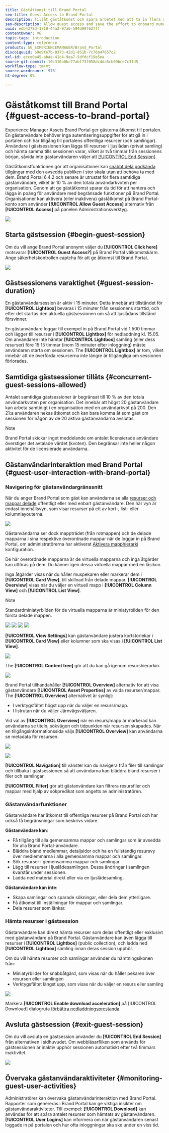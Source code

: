 ```yaml
---
title: Gäståtkomst till Brand Portal
seo-title: Guest Access to Brand Portal
description: Tillåt gäståtkomst och spara arbetet med att ta in flera användare utan autentisering.
seo-description: Allow guest access and save the effort to onboard numerous users without authentication.
uuid: edb4378d-1710-44a2-97a6-594d99f62fff
contentOwner: VG
topic-tags: introduction
content-type: reference
products: SG_EXPERIENCEMANAGER/Brand_Portal
discoiquuid: b9e9fe7b-0373-42d1-851b-7c76b47657c2
exl-id: ecce0a45-abae-41c4-9ea7-5dfdcf19e5ea
source-git-commit: 10c310a0bc77abf73f058dc4da5cb09bce7c31d5
workflow-type: tm+mt
source-wordcount: '978'
ht-degree: 0%

---
```


# Gäståtkomst till Brand Portal {#guest-access-to-brand-portal}

Experience Manager Assets Brand Portal ger gästerna åtkomst till portalen. En gästanvändare behöver inga autentiseringsuppgifter för att gå in i portalen och har tillgång till portalens offentliga resurser (och samlingar). Användare i gästsessionen kan lägga till resurser i ljuslådan (privat samling) och hämta samma tills sessionen varar, vilket är två timmar från sessionens början, såvida inte gästanvändaren väljer att [[!UICONTROL End Session]](#exit-guest-session).

Gäståtkomstfunktionen gör att organisationer kan [snabbt dela godkända tillgångar](../using/brand-portal-sharing-folders.md#how-to-share-folders) med den avsedda publiken i stor skala utan att behöva ta med dem. Brand Portal 6.4.2 och senare är utrustat för flera samtidiga gästanvändare, vilket är 10 % av den totala användarkvoten per organisation. Genom att ge gäståtkomst sparar du tid för att hantera och lägga in poäng för användare med begränsade funktioner på Brand Portal.\
Organisationer kan aktivera (eller inaktivera) gäståtkomst på Brand Portal-konto som använder **[!UICONTROL Allow Guest Access]** alternativ från **[!UICONTROL Access]** på panelen Administrationsverktyg.

<!--
Comment Type: annotation
Last Modified By: mgulati
Last Modified Date: 2018-08-17T10:42:59.879-0400
Removed the first para: "AEM Assets Brand Portal allows public users to enter the portal anonymously and have restricted access to the allowed public resources as guests. Organization users with guest role need not seek access and authentication from administrators."
-->

![](assets/enable-guest-access.png)

## Starta gästsession {#begin-guest-session}

Om du vill ange Brand Portal anonymt väljer du **[!UICONTROL Click here]** motsvarar **[!UICONTROL Guest Access?]** på Brand Portal välkomstskärm. Ange säkerhetskontrollen captcha för att ge åtkomst till Brand Portal.

![](assets/bp-login-screen.png)

## Gästsessionens varaktighet {#guest-session-duration}

En gästanvändarsession är aktiv i 15 minuter.
Detta innebär att tillståndet för **[!UICONTROL Lightbox]** bevaras i 15 minuter från sessionens starttid, och efter det startas den aktuella gästsessionen om så att ljuslådans tillstånd försvinner.

En gästanvändare loggar till exempel in på Brand Portal vid 1 500 timmar och lägger till resurser i **[!UICONTROL Lightbox]** för nedladdning kl. 15.05. Om användaren inte hämtar **[!UICONTROL Lightbox]** samling (eller dess resurser) före 15:15 timmar (inom 15 minuter efter inloggning) måste användaren starta om sessionen. The **[!UICONTROL Lightbox]** är tom, vilket innebär att de överförda resurserna inte längre är tillgängliga om sessionen förlorades.

## Samtidiga gästsessioner tillåts {#concurrent-guest-sessions-allowed}

Antalet samtidiga gästsessioner är begränsat till 10 % av den totala användarkvoten per organisation. Det innebär att högst 20 gästanvändare kan arbeta samtidigt i en organisation med en användarkvot på 200. Den 21:a användaren nekas åtkomst och kan bara komma åt som gäst om sessionen för någon av de 20 aktiva gästanvändarna avslutas.

>[!NOTE]
>
>Brand Portal skickar inget meddelande om antalet licensierade användare överstiger det avtalade värdet (kvoten). Den begränsar inte heller någon aktivitet för de licensierade användarna.

## Gästanvändarinteraktion med Brand Portal {#guest-user-interaction-with-brand-portal}

### Navigering för gästanvändargränssnitt

När du anger Brand Portal som gäst kan användarna se alla [resurser och mappar delade](../using/brand-portal-sharing-folders.md#sharefolders) offentligt eller med enbart gästanvändare. Den här vyn är endast innehållsvyn, som visar resurser på ett av kort-, list- eller kolumnlayouterna.

![](assets/disabled-folder-hierarchy1.png)

Gästanvändarna ser dock mappträdet (från rotmappen) och de delade mapparna i sina respektive överordnade mappar när de loggar in på Brand Portal, om administratörerna har aktiverat [Aktivera mapphierarki](../using/brand-portal-general-configuration.md#main-pars-header-1621071021) konfiguration.

De här överordnade mapparna är de virtuella mapparna och inga åtgärder kan utföras på dem. Du känner igen dessa virtuella mappar med en låsikon.

Inga åtgärder visas när du håller muspekaren eller markerar dem i **[!UICONTROL Card View]**, till skillnad från delade mappar. **[!UICONTROL Overview]** visas när du väljer en virtuell mapp i **[!UICONTROL Column View]** och **[!UICONTROL List View]**.

>[!NOTE]
>
>Standardminiatyrbilden för de virtuella mapparna är miniatyrbilden för den första delade mappen.

![](assets/enabled-hierarchy1.png) ![](assets/hierarchy1-nonadmin.png) ![](assets/hierarchy-nonadmin.png) ![](assets/hierarchy2-nonadmin.png)

**[!UICONTROL View Settings]** kan gästanvändare justera kortstorlekar i **[!UICONTROL Card View]** eller kolumner som ska visas i **[!UICONTROL List View]**.

![](assets/nav-guest-user.png)

The **[!UICONTROL Content tree]** gör att du kan gå igenom resurshierarkin.

![](assets/guest-login-ui.png)

Brand Portal tillhandahåller **[!UICONTROL Overview]** alternativ för att visa gästanvändare **[!UICONTROL Asset Properties]** av valda resurser/mappar. The **[!UICONTROL Overview]** alternativet är synligt:

* I verktygsfältet högst upp när du väljer en resurs/mapp.
* I listrutan när du väljer Järnvägsväljaren.

Vid val av **[!UICONTROL Overview]** när en resurs/mapp är markerad kan användarna se titeln, sökvägen och tidpunkten när resursen skapades. När en tillgångsinformationssida väljs **[!UICONTROL Overview]** kan användarna se metadata för resursen.

![](assets/overview-option-1.png)

![](assets/overview-rail-selector-1.png)

**[!UICONTROL Navigation]** till vänster kan du navigera från filer till samlingar och tillbaka i gästsessionen så att användarna kan bläddra bland resurser i filer och samlingar.

**[!UICONTROL Filter]** gör att gästanvändare kan filtrera resursfiler och mappar med hjälp av sökpredikat som angetts av administratören.

### Gästanvändarfunktioner

Gästanvändare har åtkomst till offentliga resurser på Brand Portal och har också få begränsningar som beskrivs vidare.

**Gästanvändare kan**:

* Få tillgång till alla gemensamma mappar och samlingar som är avsedda för alla Brand Portal-användare.
* Bläddra bland medlemmar, detaljsidor och ha en fullständig resursvy över medlemmarna i alla gemensamma mappar och samlingar.
* Sök resurser i gemensamma mappar och samlingar.
* Lägg till resurser i ljuslådesamlingen. Dessa ändringar i samlingen kvarstår under sessionen.
* Ladda ned material direkt eller via en ljuslådesamling.

**Gästanvändare kan inte**:

* Skapa samlingar och sparade sökningar, eller dela dem ytterligare.
* Få åtkomst till inställningar för mappar och samlingar.
* Dela resurser som länkar.

### Hämta resurser i gästsession

Gästanvändare kan direkt hämta resurser som delas offentligt eller exklusivt med gästanvändare på Brand Portal. Gästanvändare kan även lägga till resurser i **[!UICONTROL Lightbox]** (public collection), och ladda ned **[!UICONTROL Lightbox]** samling innan deras session upphör.

Om du vill hämta resurser och samlingar använder du hämtningsikonen från:

* Miniatyrbilder för snabbåtgärd, som visas när du håller pekaren över resursen eller samlingen
* Verktygsfältet längst upp, som visas när du väljer en resurs eller samling

![](assets/download-on-guest.png)

Markera **[!UICONTROL Enable download acceleration]** på [!UICONTROL Download] dialogruta [förbättra nedladdningsprestanda](../using/accelerated-download.md).

## Avsluta gästsession {#exit-guest-session}

Om du vill avsluta en gästsession använder du **[!UICONTROL End Session]** från alternativen i sidhuvudet. Om webbläsarfliken som används för gästsessionen är inaktiv upphör sessionen automatiskt efter två timmars inaktivitet.

![](assets/end-guest-session.png)

## Övervaka gästanvändaraktiviteter {#monitoring-guest-user-activities}

Administratörer kan övervaka gästanvändarinteraktion med Brand Portal. Rapporter som genereras i Brand Portal kan ge viktiga insikter om gästanvändaraktiviteter. Till exempel: **[!UICONTROL Download]** kan användas för att spåra antalet resurser som hämtats av gästanvändaren. **[!UICONTROL User Logins]** kan informera om när gästanvändaren senast loggade in på portalen och hur ofta inloggningar ska ske under en viss tid.
